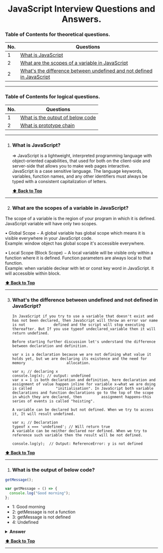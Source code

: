 <div align="center">
    <h1>
       JavaScript Interview Questions and Answers.
    </h1>
</div>

### Table of Contents for theoretical questions.

| No. | Questions                                                                                                                                                         |
| --- | ----------------------------------------------------------------------------------------------------------------------------------------------------------------- |
| 1   | [What is JavaScript](#what-is-javascript)                                         |
| 2   | [What are the scopes of a variable in JavaScript](#What-are-the-scopes-of-a-variable-in-JavaScript) |
| 2   | [What's the difference between undefined and not defined in JavaScript](#What's-the-difference-between-undefined-and-not-defined-in-JavaScript) 

---

### Table of Contents for logical questions.

| No. | Questions                                                                                                                                                         |
| --- | ----------------------------------------------------------------------------------------------------------------------------------------------------------------- |
| 1   | [What is the output of below code](#What-is-the-output-of-below-code)                                         |
| 2   | [What is prototype chain](#what-is-a-prototype-chain)      

---

1. ### What is JavaScript?

     => JavaScript is a lightweight, interpreted programming language with object-oriented capabilities, 
        that used for both on the client-side and server-side that allows you to 
        make web pages interactive. </br> JavaScript is a case sensitive language. The language keywords, variables, function names, and any other               identifiers must always be typed with a consistent capitalization of letters.

   **[⬆ Back to Top](#table-of-contents-for-theoretical-questions)**
   
  ---

2. ### What are the scopes of a variable in JavaScript?

The scope of a variable is the region of your program in which it is defined. JavaScript variable will have only two scopes.

• Global Scope − A global variable has global scope which means it is visible everywhere in your JavaScript code. </br>
  Example: window object has global scope it's accessible everywhere.

• Local Scope (Block Scope) − A local variable will be visible only within a function where it is defined. Function parameters are always local to that function. </br>
  Example: when variable declear with let or const key word in JavaScript. it will accessible within block.

**[⬆ Back to Top](#table-of-contents-for-theoretical-questions)**
   
  ---
  
 3. ### What's the difference between undefined and not defined in JavaScript?
 
        In JavaScript if you try to use a variable that doesn't exist and has not been declared, then JavaScript will throw an error var name is not             defined and the script will stop executing thereafter. But If you use typeof undeclared_variable then it will return undefined.

        Before starting further discussion let's understand the difference between declaration and definition.

        var x is a declaration because we are not defining what value it holds yet, but we are declaring its existence and the need for memory                   allocation.

        var x; // declaring x
        console.log(x); // output: undefined
        var x = 1 is both declaration and definition, here declaration and assignment of value happen inline for variable x—what we are doing is called           "initialisation". In JavaScript both variable declarations and function declarations go to the top of the scope in which they are declared, then         assignment happens—this series of events is called "hoisting".

        A variable can be declared but not defined. When we try to access it, It will result undefined.

        var x; // Declaration
        typeof x === 'undefined'; // Will return true
        A variable can be neither declared nor defined. When we try to reference such variable then the result will be not defined.

        console.log(y);  // Output: ReferenceError: y is not defined
 
 **[⬆ Back to Top](#table-of-contents-for-theoretical-questions)**
   
  ---
  
1. ### What is the output of below code?

```javascript
getMessage();

var getMessage = () => {
  console.log("Good morning");
};
```

- 1: Good morning
- 2: getMessage is not a function
- 3: getMessage is not defined
- 4: Undefined

<details><summary><b>Answer</b></summary>
<p>

##### Answer: 2

Hoisting will move variables and functions to be the top of scope. Even though getMessage is an arrow function the above function will considered as a varible due to it's variable declaration or assignment. (Like all other functions in Javascript, the arrow function is not hoisting the main reason that you cannot call them before initialization.) So the variables will have undefined value in memory phase and throws an error '`getMessage` is not a function' at the code execution phase.

</p>

</details>

 **[⬆ Back to Top](#table-of-contents-for-logical-questions)**

---
